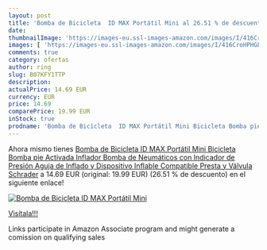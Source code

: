 ```yaml
---
layout: post
title: 'Bomba de Bicicleta  ID MAX Portátil Mini al 26.51 % de descuento'
date: 
thumbnailImage: 'https://images-eu.ssl-images-amazon.com/images/I/416CroHPHGL._SL200_.jpg'
images: [ 'https://images-eu.ssl-images-amazon.com/images/I/416CroHPHGL._SL200_.jpg' ]
comments: true
category: ofertas
author: ring
slug: B07KFY1TTP
description:
actualPrice: 14.69 EUR
currency: EUR
price: 14.69
comparePrice: 19.99 EUR
inStock: true
prodname: 'Bomba de Bicicleta  ID MAX Portátil Mini Bicicleta Bomba pie Activada Inflador Bomba de Neumáticos con Indicador de Presión Aguja de Inflado y Dispositivo Inflable Compatible Presta y Válvula Schrader'
---
```


Ahora mismo tienes [Bomba de Bicicleta  ID MAX Portátil Mini Bicicleta Bomba pie Activada Inflador Bomba de Neumáticos con Indicador de Presión Aguja de Inflado y Dispositivo Inflable Compatible Presta y Válvula Schrader](https://www.amazon.es/dp/B07KFY1TTP/?tag=tolees-21) a 14.69 EUR (original: 19.99 EUR) (26.51 %  de descuento) en el siguiente enlace!

[![Bomba de Bicicleta  ID MAX Portátil Mini](https://images-eu.ssl-images-amazon.com/images/I/416CroHPHGL._SL200_.jpg)](https://www.amazon.es/dp/B07KFY1TTP/?tag=tolees-21)

[Visítala!!!](https://www.amazon.es/dp/B07KFY1TTP/?tag=tolees-21)

Links participate in Amazon Associate program and might generate a comission on qualifying sales
